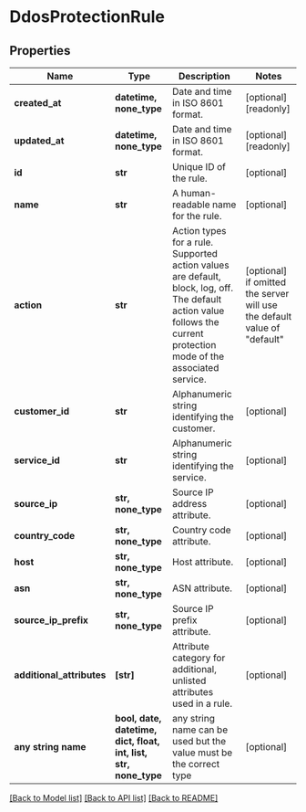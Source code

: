 # DdosProtectionRule


## Properties
Name | Type | Description | Notes
------------ | ------------- | ------------- | -------------
**created_at** | **datetime, none_type** | Date and time in ISO 8601 format. | [optional] [readonly] 
**updated_at** | **datetime, none_type** | Date and time in ISO 8601 format. | [optional] [readonly] 
**id** | **str** | Unique ID of the rule. | [optional] 
**name** | **str** | A human-readable name for the rule. | [optional] 
**action** | **str** | Action types for a rule. Supported action values are default, block, log, off. The default action value follows the current protection mode of the associated service. | [optional]  if omitted the server will use the default value of "default"
**customer_id** | **str** | Alphanumeric string identifying the customer. | [optional] 
**service_id** | **str** | Alphanumeric string identifying the service. | [optional] 
**source_ip** | **str, none_type** | Source IP address attribute. | [optional] 
**country_code** | **str, none_type** | Country code attribute. | [optional] 
**host** | **str, none_type** | Host attribute. | [optional] 
**asn** | **str, none_type** | ASN attribute. | [optional] 
**source_ip_prefix** | **str, none_type** | Source IP prefix attribute. | [optional] 
**additional_attributes** | **[str]** | Attribute category for additional, unlisted attributes used in a rule. | [optional] 
**any string name** | **bool, date, datetime, dict, float, int, list, str, none_type** | any string name can be used but the value must be the correct type | [optional]

[[Back to Model list]](../README.md#documentation-for-models) [[Back to API list]](../README.md#documentation-for-api-endpoints) [[Back to README]](../README.md)


